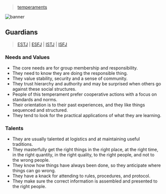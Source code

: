 > [temperaments](../)

![banner](/mbti/photos/banner.png)

## Guardians
> [ESTJ](/mbti/types/estj) \|
> [ESFJ](/mbti/types/esfj) \|
> [ISTJ](/mbti/types/istj) \|
> [ISFJ](/mbti/types/isfj)

### Needs and Values

* The core needs are for group membership and responsibility.
* They need to know they are doing the responsible thing.
* They value stability, security and a sense of community.
* They trust hierarchy and authority and may be surprised when others go against these social structures.
* People of this temperament prefer cooperative actions with a focus on standards and norms.
* Their orientation is to their past experiences, and they like things sequenced and structured.
* They tend to look for the practical applications of what they are learning.

### Talents

* They are usually talented at logistics and at maintaining useful traditions.
* They masterfully get the right things in the right place, at the right time, in the right quantity, in the right quality, to the right people, and not to the wrong people.
* They know how things have always been done, so they anticipate where things can go wrong.
* They have a knack for attending to rules, procedures, and protocol.
* They make sure the correct information is assembled and presented to the right people.

